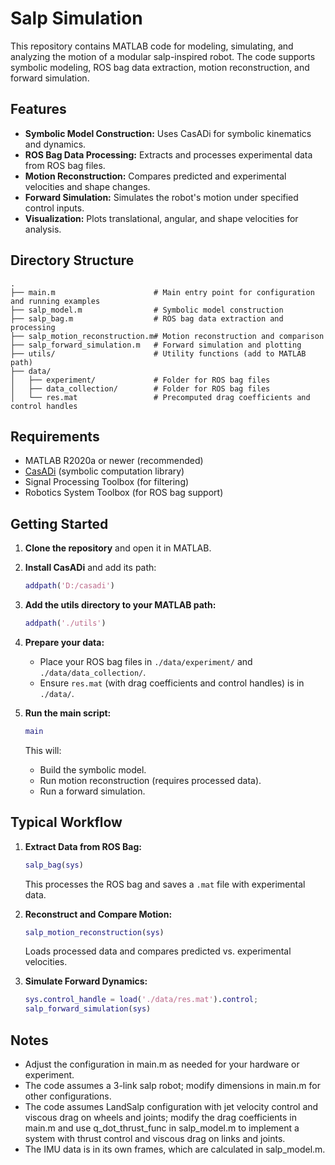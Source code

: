 # Salp Simulation

This repository contains MATLAB code for modeling, simulating, and analyzing the motion of a modular salp-inspired robot. The code supports symbolic modeling, ROS bag data extraction, motion reconstruction, and forward simulation.

## Features

- **Symbolic Model Construction:** Uses CasADi for symbolic kinematics and dynamics.
- **ROS Bag Data Processing:** Extracts and processes experimental data from ROS bag files.
- **Motion Reconstruction:** Compares predicted and experimental velocities and shape changes.
- **Forward Simulation:** Simulates the robot's motion under specified control inputs.
- **Visualization:** Plots translational, angular, and shape velocities for analysis.

## Directory Structure

```
.
├── main.m                      # Main entry point for configuration and running examples
├── salp_model.m                # Symbolic model construction
├── salp_bag.m                  # ROS bag data extraction and processing
├── salp_motion_reconstruction.m# Motion reconstruction and comparison
├── salp_forward_simulation.m   # Forward simulation and plotting
├── utils/                      # Utility functions (add to MATLAB path)
├── data/
│   ├── experiment/             # Folder for ROS bag files
│   ├── data_collection/        # Folder for ROS bag files
│   └── res.mat                 # Precomputed drag coefficients and control handles
```

## Requirements

- MATLAB R2020a or newer (recommended)
- [CasADi](https://web.casadi.org/) (symbolic computation library)
- Signal Processing Toolbox (for filtering)
- Robotics System Toolbox (for ROS bag support)

## Getting Started

1. **Clone the repository** and open it in MATLAB.

2. **Install CasADi** and add its path:
   ```matlab
   addpath('D:/casadi')
   ```

3. **Add the utils directory to your MATLAB path:**
   ```matlab
   addpath('./utils')
   ```

4. **Prepare your data:**
   - Place your ROS bag files in `./data/experiment/` and `./data/data_collection/`.
   - Ensure `res.mat` (with drag coefficients and control handles) is in `./data/`.

5. **Run the main script:**
   ```matlab
   main
   ```

   This will:
   - Build the symbolic model.
   - Run motion reconstruction (requires processed data).
   - Run a forward simulation.

## Typical Workflow

1. **Extract Data from ROS Bag:**
   ```matlab
   salp_bag(sys)
   ```
   This processes the ROS bag and saves a `.mat` file with experimental data.

2. **Reconstruct and Compare Motion:**
   ```matlab
   salp_motion_reconstruction(sys)
   ```
   Loads processed data and compares predicted vs. experimental velocities.

3. **Simulate Forward Dynamics:**
   ```matlab
   sys.control_handle = load('./data/res.mat').control;
   salp_forward_simulation(sys)
   ```

## Notes

- Adjust the configuration in main.m as needed for your hardware or experiment.
- The code assumes a 3-link salp robot; modify dimensions in main.m for other configurations.
- The code assumes LandSalp configuration with jet velocity control and viscous drag on wheels and joints; modify the drag coefficients in main.m and use q_dot_thrust_func in salp_model.m to implement a system with thrust control and viscous drag on links and joints.
- The IMU data is in its own frames, which are calculated in salp_model.m.
